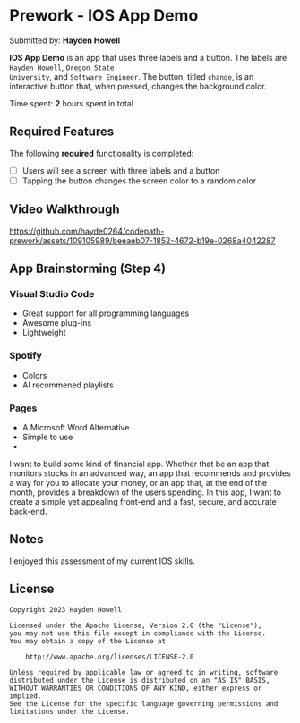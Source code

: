 # Prework - IOS App Demo

Submitted by: **Hayden Howell**

**IOS App Demo** is an app that uses three labels and a button. The labels are <code>Hayden Howell</code>, <code>Oregon State University</code>, and <code>Software Engineer</code>. The button, titled <code>change</code>, is an interactive button that, when pressed, changes the background color. 

Time spent: **2** hours spent in total

## Required Features

The following **required** functionality is completed:

- [ ] Users will see a screen with three labels and a button
- [ ] Tapping the button changes the screen color to a random color
 
## Video Walkthrough


https://github.com/hayde0264/codepath-prework/assets/109105989/beeaeb07-1852-4672-b19e-0268a4042287


## App Brainstorming (Step 4)

### Visual Studio Code
- Great support for all programming languages
- Awesome plug-ins
- Lightweight

### Spotify 
- Colors
- AI recommened playlists

### Pages 
- A Microsoft Word Alternative
- Simple to use
- 
I want to build some kind of financial app. Whether that be an app that monitors stocks in an advanced way, an app that recommends and provides a way for you to allocate your money, or an app that, at the end of the month, provides a breakdown of the users spending. In this app, I want to create a simple yet appealing front-end and a fast, secure, and accurate back-end. 

## Notes

I enjoyed this assessment of my current IOS skills. 

## License

    Copyright 2023 Hayden Howell

    Licensed under the Apache License, Version 2.0 (the "License");
    you may not use this file except in compliance with the License.
    You may obtain a copy of the License at

        http://www.apache.org/licenses/LICENSE-2.0

    Unless required by applicable law or agreed to in writing, software
    distributed under the License is distributed on an "AS IS" BASIS,
    WITHOUT WARRANTIES OR CONDITIONS OF ANY KIND, either express or implied.
    See the License for the specific language governing permissions and
    limitations under the License.

